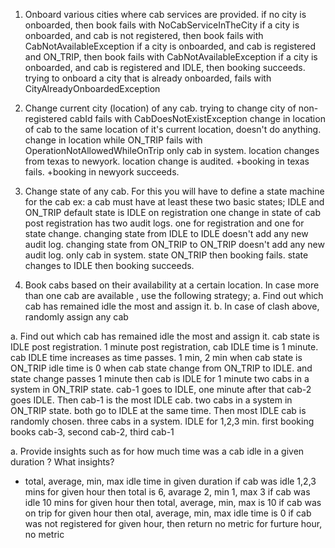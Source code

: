 1. Onboard various cities where cab services are provided.
   if no city is onboarded, then book fails with NoCabServiceInTheCity
   if a city is onboarded, and cab is not registered, then book fails with CabNotAvailableException
   if a city is onboarded, and cab is registered and ON_TRIP, then book fails with CabNotAvailableException
   if a city is onboarded, and cab is registered and IDLE, then booking succeeds.
   trying to onboard a city that is already onboarded, fails with CityAlreadyOnboardedException

2. Change current city (location) of any cab.
   trying to change city of non-registered cabId fails with CabDoesNotExistException
   change in location of cab to the same location of it's current location, doesn't do anything.
   change in location while ON_TRIP fails with OperationNotAllowedWhileOnTrip
   only cab in system. location changes from texas to newyork. location change is audited. +booking in texas fails. +booking in newyork succeeds.

3. Change state of any cab. For this you will have to define a state machine for the cab ex:
   a cab must have at least these two basic states; IDLE and ON_TRIP
   default state is IDLE on registration
   one change in state of cab post registration has two audit logs. one for registration and one for state change.
   changing state from IDLE to IDLE doesn't add any new audit log.
   changing state from ON_TRIP to ON_TRIP doesn't add any new audit log.
   only cab in system. state ON_TRIP then booking fails. state changes to IDLE then booking succeeds.

4. Book cabs based on their availability at a certain location. In case more than one cab are
   available , use the following strategy;
   a. Find out which cab has remained idle the most and assign it.
   b. In case of clash above, randomly assign any cab

a. Find out which cab has remained idle the most and assign it.
cab state is IDLE post registration.
1 minute post registration, cab IDLE time is 1 minute.
cab IDLE time increases as time passes. 1 min, 2 min
when cab state is ON_TRIP idle time is 0
when cab state change from ON_TRIP to IDLE. and state change passes 1 minute then cab is IDLE for 1 minute
two cabs in a system in ON_TRIP state. cab-1 goes to IDLE, one minute after that cab-2 goes IDLE. Then cab-1 is the most IDLE cab.
two cabs in a system in ON_TRIP state. both go to IDLE at the same time. Then most IDLE cab is randomly chosen.
three cabs in a system. IDLE for 1,2,3 min. first booking books cab-3, second cab-2, third cab-1

a. Provide insights such as for how much time was a cab idle in a given duration ?
What insights?
- total, average, min, max idle time in given duration
  if cab was idle 1,2,3 mins for given hour then total is 6, avarage 2, min 1, max 3
  if cab was idle 10 mins for given hour then total, average, min, max is 10
  if cab was on trip for given hour then otal, average, min, max idle time is 0
  if cab was not registered for given hour, then return no metric
  for furture hour, no metric

